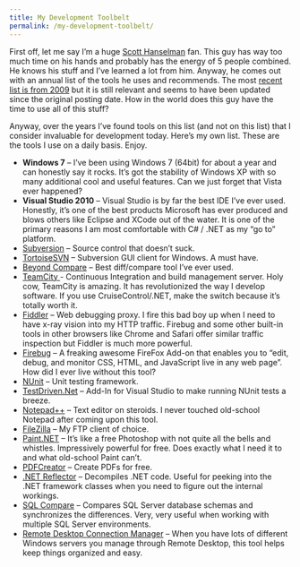 ```yaml
---
title: My Development Toolbelt
permalink: /my-development-toolbelt/
---
```


First off, let me say I&#8217;m a huge <a href="http://www.hanselman.com" target="_blank">Scott Hanselman</a> fan. This guy has way too much time on his hands and probably has the energy of 5 people combined. He knows his stuff and I&#8217;ve learned a lot from him. Anyway, he comes out with an annual list of the tools he uses and recommends. The most <a href="http://www.hanselman.com/tools" target="_blank">recent list is from 2009</a> but it is still relevant and seems to have been updated since the original posting date. How in the world does this guy have the time to use all of this stuff?

Anyway, over the years I&#8217;ve found tools on this list (and not on this list) that I consider invaluable for development today. Here&#8217;s my own list. These are the tools I use on a daily basis. Enjoy.

- **Windows 7** &#8211; I&#8217;ve been using Windows 7 (64bit) for about a year and can honestly say it rocks. It&#8217;s got the stability of Windows XP with so many additional cool and useful features. Can we just forget that Vista ever happened?
- **Visual Studio 2010** &#8211; Visual Studio is by far the best IDE I&#8217;ve ever used. Honestly, it&#8217;s one of the best products Microsoft has ever produced and blows others like Eclipse and XCode out of the water. It is one of the primary reasons I am most comfortable with C# / .NET as my &#8220;go to&#8221; platform.
- <a href="http://subversion.tigris.org/" target="_blank">Subversion</a> &#8211; Source control that doesn&#8217;t suck.
- <a href="http://tortoisesvn.net/" target="_blank">TortoiseSVN</a> &#8211; Subversion GUI client for Windows. A must have.
- <a href="http://www.scootersoftware.com/index.php" target="_blank">Beyond Compare</a> &#8211; Best diff/compare tool I&#8217;ve ever used.
- <a href="http://www.jetbrains.com/teamcity/" target="_blank">TeamCity </a>- Continuous Integration and build management server. Holy cow, TeamCity is amazing. It has revolutionized the way I develop software. If you use CruiseControl/.NET, make the switch because it&#8217;s totally worth it.
- <a href="http://www.fiddler2.com/fiddler2/" target="_blank">Fiddler</a> &#8211; Web debugging proxy. I fire this bad boy up when I need to have x-ray vision into my HTTP traffic. Firebug and some other built-in tools in other browsers like Chrome and Safari offer similar traffic inspection but Fiddler is much more powerful.
- <a href="http://getfirebug.com/" target="_blank">Firebug</a> &#8211; A freaking awesome FireFox Add-on that enables you to &#8220;edit, debug, and monitor CSS, HTML, and JavaScript live in any web page&#8221;. How did I ever live without this tool?
- <a href="http://www.nunit.org/" target="_blank">NUnit</a> &#8211; Unit testing framework.
- <a href="http://www.testdriven.net/" target="_blank">TestDriven.Net</a> &#8211; Add-In for Visual Studio to make running NUnit tests a breeze.
- <a href="http://notepad-plus-plus.org/" target="_blank">Notepad++</a> &#8211; Text editor on steroids. I never touched old-school Notepad after coming upon this tool.
- <a href="http://filezilla-project.org/" target="_blank">FileZilla</a> &#8211; My FTP client of choice.
- <a href="http://www.getpaint.net/" target="_blank">Paint.NET</a> &#8211; It&#8217;s like a free Photoshop with not quite all the bells and whistles. Impressively powerful for free. Does exactly what I need it to and what old-school Paint can&#8217;t.
- <a href="http://sourceforge.net/projects/pdfcreator/" target="_blank">PDFCreator</a> &#8211; Create PDFs for free.
- <a href="http://www.reflector.net/" target="_blank">.NET Reflector</a> &#8211; Decompiles .NET code. Useful for peeking into the .NET framework classes when you need to figure out the internal workings.
- <a href="http://www.red-gate.com/products/sql-development/sql-compare/" target="_blank">SQL Compare</a> &#8211; Compares SQL Server database schemas and synchronizes the differences. Very, very useful when working with multiple SQL Server environments.
- <a href="http://www.microsoft.com/download/en/details.aspx?displaylang=en&#038;id=21101" target="_blank">Remote Desktop Connection Manager</a> &#8211; When you have lots of different Windows servers you manage through Remote Desktop, this tool helps keep things organized and easy.
